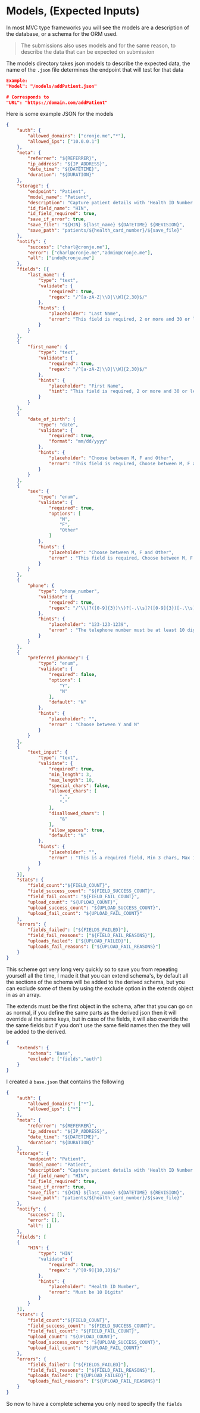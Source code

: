 # Models, (Expected Inputs)

In most MVC type frameworks you will see the models are a description of the database, or a schema for the ORM used. 

> The submissions also uses models and for the same reason, to describe the data that can be expected on submission

The models directory takes json models to describe the expected data, the name of the `.json` file determines the endpoint that will test for that data

```json
Example: 
"Model": "/models/addPatient.json"

# Corresponds to
"URL": "https://domain.com/addPatient"
```

Here is some example JSON for the models

```json
{
    "auth": {
        "allowed_domains": ["cronje.me","*"],
        "allowed_ips": ["10.0.0.1"]
    },
    "meta": {
        "referrer": "${REFERRER}",
        "ip_address": "${IP_ADDRESS}",
        "date_time": "${DATETIME}",
        "duration": "${DURATION}"
    },
    "storage": {
        "endpoint": "Patient",
        "model_name": "Patient",
        "description": "Capture patient details with 'Health ID Number' as the unique ID",
        "id_field_name": "HIN",
        "id_field_required": true,
        "save_if_error": true,
        "save_file": "${HIN} ${last_name} ${DATETIME} ${REVISION}",
        "save_path": "patients/${health_card_number}/${save_file}"
    },
    "notify": {
        "success": ["charl@cronje.me"],
        "error": ["charl@cronje.me","admin@cronje.me"],
        "all": ["indo@cronje.me"]
    },
    "fields": [{
        "last_name": {
            "type": "text",
            "validate": {
                "required": true,
                "regex": "/^[a-zA-Z|\\D|\\W]{2,30}$/"
            },
            "hints": {
                "placeholder": "Last Name",
                "error": "This field is required, 2 or more and 30 or less Characters, A-Z and spaces allowed"
            }
        }
    },
    {
        "first_name": {
            "type": "text",
            "validate": {
                "required": true,
                "regex": "/^[a-zA-Z|\\D|\\W]{2,30}$/"
            },
            "hints": {
                "placeholder": "First Name",
                "hint": "This field is required, 2 or more and 30 or less Characters, A-Z and speces allowed"
            }
        }
    },
    {
        "date_of_birth": {
            "type": "date",
            "validate": {
                "required": true,
                "format": "mm/dd/yyyy"
            },
            "hints": {
                "placeholder": "Choose between M, F and Other",
                "error": "This field is required, Choose between M, F and Other"
            }
        }
    },
    {
        "sex": {
            "type": "enum",
            "validate": {
                "required": true,
                "options": [
                    "M",
                    "F",
                    "Other"
                ]
            },
            "hints": {
                "placeholder": "Choose between M, F and Other",
                "error" : "This field is required, Choose between M, F and Other"
            }
        }
    },
    {
        "phone": {
            "type": "phone_number",
            "validate": {
                "required": true,
                "regex": "/^\\(?([0-9]{3})\\)?[-.\\s]?([0-9]{3})[-.\\s]?([0-9]{4})$/"
            },
            "hints": {
                "placeholder": "123-123-1239",
                "error" : "The telephone number must be at least 10 digits and formatted like: 123-123-1239"
            }
        }
    },
    {
        "preferred_pharmacy": {
            "type": "enum",
            "validate": {
                "required": false,
                "options": [
                    "Y",
                    "N"
                ],
                "default": "N"
            },
            "hints": {
                "placeholder": "",
                "error" : "Choose between Y and N"
            }
        }
    },
    {
        "text_input": {
            "type": "text",
            "validate": {
                "required": true,
                "min_length": 3,
                "max_length": 10,
                "special_chars": false,
                "allowed_chars": [
                    ",",
                    "-"
                ],
                "disallowed_chars": [
                    "&"
                ],
                "allow_spaces": true,
                "default": "N"
            },
            "hints": {
                "placeholder": "",
                "error" : "This is a required field, Min 3 chars, Max 10 chars, No Special Characters except for ',' and '-'"
            }
        }
    }],
    "stats": {
        "field_count":"${FIELD_COUNT}",
        "field_success_count": "${FIELD_SUCCESS_COUNT}",
        "field_fail_count": "${FIELD_FAIL_COUNT}",
        "upload_count": "${UPLOAD_COUNT}",
        "upload_success_count": "${UPLOAD_SUCCESS_COUNT}",
        "upload_fail_count": "${UPLOAD_FAIL_COUNT}"
    },
    "errors": {
        "fields_failed": ["${FIELDS_FAILED}"],
        "field_fail_reasons": ["${FIELD_FAIL_REASONS}"],
        "uploads_failed": ["${UPLOAD_FAILED}"],
        "uploads_fail_reasons": ["${UPLOAD_FAIL_REASONS}"]
    }
}
```

This scheme got very long very quickly so to save you from repeating yourself all the time, I made it that you can extend schema's, by default all the sections of the schema will be added to the derived schema, but you can exclude some of them by using the exclude option in the extends object in as an array.

The extends must be the first object in the schema, after that you can go on as normal, if you define the same parts as the derived json then it will override al the same keys, but in case of the fields, it will also override the the same fields but if you don't use the same field names then the they will be added to the derived.

```json
{
    "extends": {
        "schema": "Base",
        "exclude": ["fields","auth"]
    }
}
```

I created a `base.json` that contains the following

```json
{
    "auth": {
        "allowed_domains": ["*"],
        "allowed_ips": ["*"]
    },
    "meta": {
        "referrer": "${REFERRER}",
        "ip_address": "${IP_ADDRESS}",
        "date_time": "${DATETIME}",
        "duration": "${DURATION}"
    },
    "storage": {
        "endpoint": "Patient",
        "model_name": "Patient",
        "description": "Capture patient details with 'Health ID Number' as the unique ID",
        "id_field_name": "HIN",
        "id_field_required": true,
        "save_if_error": true,
        "save_file": "${HIN} ${last_name} ${DATETIME} ${REVISION}",
        "save_path": "patients/${health_card_number}/${save_file}"
    },
    "notify": {
        "success": [],
        "error": [],
        "all": []
    },
    "fields": [
    {
        "HIN": {
            "type": "HIN"
            "validate": {
                "required": true,
                "regex": "/^[0-9]{10,10}$/"
            },
            "hints": {
                "placeholder": "Health ID Number",
                "error": "Must be 10 Digits"
            }
        }
    }],
    "stats": {
        "field_count":"${FIELD_COUNT}",
        "field_success_count": "${FIELD_SUCCESS_COUNT}",
        "field_fail_count": "${FIELD_FAIL_COUNT}",
        "upload_count": "${UPLOAD_COUNT}",
        "upload_success_count": "${UPLOAD_SUCCESS_COUNT}",
        "upload_fail_count": "${UPLOAD_FAIL_COUNT}"
    },
    "errors": {
        "fields_failed": ["${FIELDS_FAILED}"],
        "field_fail_reasons": ["${FIELD_FAIL_REASONS}"],
        "uploads_failed": ["${UPLOAD_FAILED}"],
        "uploads_fail_reasons": ["${UPLOAD_FAIL_REASONS}"]
    }
}
```

So now to have a complete schema you only need to specify the `fields`